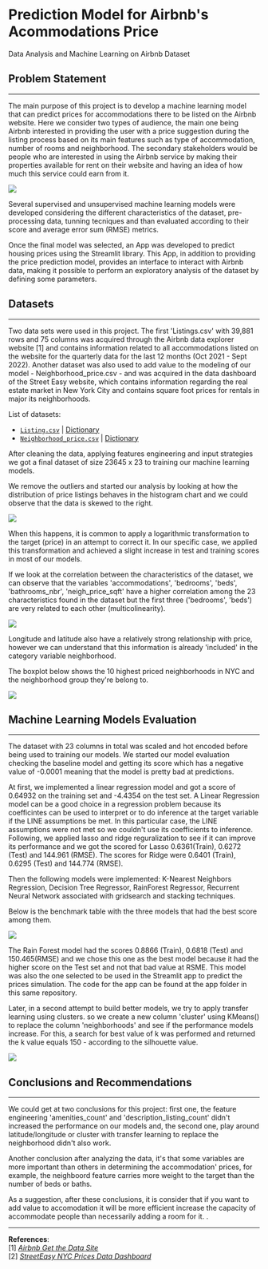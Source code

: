 # Prediction Model for Airbnb's Acommodations Price
Data Analysis and Machine Learning on Airbnb Dataset

## Problem Statement
-----
The main purpose of this project is to develop a machine learning model that can predict prices for accommodations there to be listed on the Airbnb website.  Here we consider two types of audience, the main one being Airbnb interested in providing the user with a price suggestion during the listing process based on its main features such as type of accommodation, number of rooms and neighborhood. The secondary stakeholders would be people who are interested in using the Airbnb service by making their properties available for rent on their website and having an idea of how much this service could earn from it.


![](/images/map_nyc.png)


Several supervised and unsupervised machine learning models were developed considering the different characteristics of the dataset, pre-processing data, tunning tecniques and than evaluated according to their score and average error sum (RMSE) metrics.


Once the final model was selected, an App was developed to predict housing prices using the Streamlit library. This App, in addition to providing the price prediction model, provides an interface to interact with Airbnb data, making it possible to perform an exploratory analysis of the dataset by defining some parameters.

## Datasets 
----
Two data sets were used in this project. The first 'Listings.csv' with 39,881 rows and 75 columns was acquired through the Airbnb data explorer website [1] and contains information related to all accommodations listed on the website for the quarterly data for the last 12 months (Oct 2021 - Sept 2022). Another dataset was also used to add value to the modeling of our model - Neighborhood_price.csv - and was acquired in the data dashboard of the Street Easy website, which contains information regarding the real estate market in New York City and contains square foot prices for rentals in major its neighborhoods.

List of datasets:
* [`Listing.csv`](http://data.insideairbnb.com/united-states/ny/new-york-city/2022-09-07/data/listings.csv.gz) | [Dictionary](/data/dictionary.txt)
* [`Neighborhood_price.csv`](http://data.insideairbnb.com/united-states/ny/new-york-city/2022-09-07/data/listings.csv.gz) | [Dictionary](/data/dictionary_price.txt)

After cleaning the data, applying features engineering and input strategies we got a final dataset of size 23645 x 23 to training our machine learning models. 

We remove the outliers and started our analysis by looking at how the distribution of price listings behaves in the histogram chart and we could observe that the data is skewed to the right. 

![](/images/histogram_prices.png)

When this happens, it is common to apply a logarithmic transformation to the target (price) in an attempt to correct it. In our specific case, we applied this transformation and achieved a slight increase in test and training scores in most of our models.

If we look at the correlation between the characteristics of the dataset, we can observe that the variables 'accommodations', 'bedrooms', 'beds', 'bathrooms_nbr', 'neigh_price_sqft' have a higher correlation among the 23 characteristics found in the dataset but the first three ('bedrooms', 'beds') are very related to each other (multicolinearity).

![](images/corr.png)

 Longitude and latitude also have a relatively strong relationship with price, however we can understand that this information is already 'included' in the category variable neighborhood. 
 
 The boxplot below shows the 10 highest priced neighborhoods in NYC and the neighborhood group they're belong to.

![](images/boxplot_top10_neigbohood2.png) 

## Machine Learning Models Evaluation
-----
The dataset with 23 columns in total was scaled and hot encoded before being used to training our models. We started our model evaluation checking the baseline model and getting its score which has a negative value of -0.0001 meaning that the model is pretty bad at predictions. 

At first, we implemented a linear regression model and got a score of 0.64932 on the training set and -4.4354 on the test set. A Linear Regression model can be a good choice in a regression problem because its coefficintes can be used  to  interpret or to do inference at the target variable if the LINE assumptions be met. In this particular case, the LINE assumptions were not met so we couldn't use its coefficients to inference. Following, we applied lasso and ridge reguralization to see if it can improve its performance and we got the scored for Lasso 0.6361(Train), 0.6272 (Test) and 144.961 (RMSE). The scores for Ridge were 0.6401 (Train), 0.6295 (Test) and 144.774 (RMSE).

Then the following models were implemented: K-Nearest Neighbors Regression, Decision Tree Regressor, RainForest Regressor, Recurrent Neural Network associated with gridsearch and stacking techniques. 

Below is the benchmark table with the three models that had the best score among them.

![](images/models_benchmark.png)

The Rain Forest model had the scores 0.8866 (Train), 0.6818 (Test) and 150.465(RMSE) and we chose this one as the best model because it had the higher score on the Test set and not that bad value at RSME. This model was also the one selected to be used in the Streamlit app to predict the prices simulation. The code for the app can be found at the app folder in this same repository.



Later, in a second attempt to build better models, we try to apply transfer learning using clusters. so we create a new column 'cluster' using KMeans() to replace the column 'neighborhoods' and see if the  performance models increase. For this, a search for best value of k  was performed and returned the k value equals 150 - according to the silhouette value.

![](images/output_cluster.png)



## Conclusions and Recommendations
---

We could get at two conclusions for this project: first one, the feature engineering 'amenities_count' and 'description_listing_count' didn't increased the performance on our models and, the second one,  play around latitude/longitude or cluster with transfer learning to replace the neighborhood didn't also work.

Another conclusion after analyzing the data, it's that some variables are more important than others in determining the accommodation' prices, for example, the neighboord feature carries more weight to the target than the number of beds or baths.

As a suggestion, after these conclusions,  it is consider that if you want to add value to accomodation it will be more efficient increase the capacity of accommodate people than necessarily adding a room for it.
.

---
**References**: \
[1] [*Airbnb Get the Data Site*](http://data.insideairbnb.com/united-states/ny/new-york-city/2022-09-07/data/listings.csv.gz) \
[2] [*StreetEasy NYC Prices Data Dashboard*](https://streeteasy.com/blog/data-dashboard/)